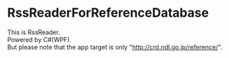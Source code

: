 # RssReaderForReferenceDatabase

This is RssReader.  
Powered by C#(WPF).  
But please note that the app target is only "http://crd.ndl.go.jp/reference/".  


